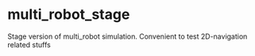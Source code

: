 # multi_robot_stage
Stage version of multi_robot simulation. Convenient to test 2D-navigation related stuffs
